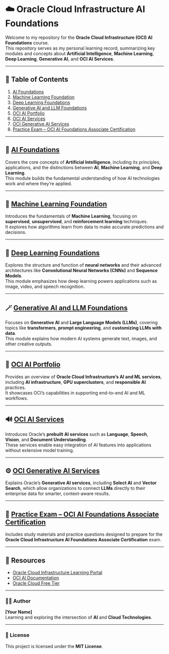 # ☁️ Oracle Cloud Infrastructure AI Foundations

Welcome to my repository for the **Oracle Cloud Infrastructure (OCI) AI Foundations** course.  
This repository serves as my personal learning record, summarizing key modules and concepts about **Artificial Intelligence**, **Machine Learning**, **Deep Learning**, **Generative AI**, and **OCI AI Services**.

---

## 🧭 Table of Contents
1. [AI Foundations](#ai-foundations)
2. [Machine Learning Foundation](#machine-learning-foundation)
3. [Deep Learning Foundations](#deep-learning-foundations)
4. [Generative AI and LLM Foundations](#generative-ai-and-llm-foundations)
5. [OCI AI Portfolio](#oci-ai-portfolio)
6. [OCI AI Services](#oci-ai-services)
7. [OCI Generative AI Services](#oci-generative-ai-services)
8. [Practice Exam – OCI AI Foundations Associate Certification](#practice-exam--oci-ai-foundations-associate-certification)

---

## 🧠 [AI Foundations](AI-Foundations)
Covers the core concepts of **Artificial Intelligence**, including its principles, applications, and the distinctions between **AI**, **Machine Learning**, and **Deep Learning**.  
This module builds the fundamental understanding of how AI technologies work and where they’re applied.

---

## 🤖 [Machine Learning Foundation](Machine-Learning-Foundation)
Introduces the fundamentals of **Machine Learning**, focusing on **supervised**, **unsupervised**, and **reinforcement learning** techniques.  
It explores how algorithms learn from data to make accurate predictions and decisions.

---

## 🧩 [Deep Learning Foundations](Deep-Learning-Foundations)
Explores the structure and function of **neural networks** and their advanced architectures like **Convolutional Neural Networks (CNNs)** and **Sequence Models**.  
This module emphasizes how deep learning powers applications such as image, video, and speech recognition.

---

## 🪄 [Generative AI and LLM Foundations](Generative-AI-and-LLM-Foundations)
Focuses on **Generative AI** and **Large Language Models (LLMs)**, covering topics like **transformers**, **prompt engineering**, and **customizing LLMs with data**.  
This module explains how modern AI systems generate text, images, and other creative outputs.

---

## 💼 [OCI AI Portfolio](OCI-AI-Portfolio)
Provides an overview of **Oracle Cloud Infrastructure’s AI and ML services**, including **AI infrastructure**, **GPU superclusters**, and **responsible AI** practices.  
It showcases OCI’s capabilities in supporting end-to-end AI and ML workflows.

---

## 🔊 [OCI AI Services](OCI-AI-Services)
Introduces Oracle’s **prebuilt AI services** such as **Language**, **Speech**, **Vision**, and **Document Understanding**.  
These services enable easy integration of AI features into applications without extensive model training.

---

## ⚙️ [OCI Generative AI Services](OCI-Generative-AI-Services)
Explains Oracle’s **Generative AI services**, including **Select AI** and **Vector Search**, which allow organizations to connect **LLMs** directly to their enterprise data for smarter, context-aware results.

---

## 🧾 [Practice Exam – OCI AI Foundations Associate Certification](Practice%20Exam_%20OCI%20AI%20Foundations%20Associate%20Certification.md)
Includes study materials and practice questions designed to prepare for the **Oracle Cloud Infrastructure AI Foundations Associate Certification** exam.

---

## 📎 Resources
- [Oracle Cloud Infrastructure Learning Portal](https://mylearn.oracle.com/ou/home)  
- [OCI AI Documentation](https://docs.oracle.com/en-us/iaas/Content/ai/home.htm)  
- [Oracle Cloud Free Tier](https://www.oracle.com/cloud/free/)

---

### 👨‍💻 Author
**[Your Name]**  
Learning and exploring the intersection of **AI** and **Cloud Technologies**.

---

### 🪪 License
This project is licensed under the **MIT License**.
